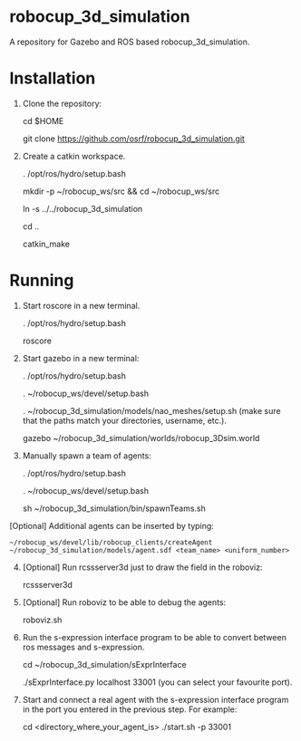 robocup_3d_simulation
=====================

A repository for Gazebo and ROS based robocup_3d_simulation.

Installation
============

1. Clone the repository:

    cd $HOME

    git clone https://github.com/osrf/robocup_3d_simulation.git

2. Create a catkin workspace.

    . /opt/ros/hydro/setup.bash

    mkdir -p ~/robocup_ws/src && cd ~/robocup_ws/src

    ln -s ../../robocup_3d_simulation

    cd ..

    catkin_make

Running
=======

1. Start roscore in a new terminal.

    . /opt/ros/hydro/setup.bash

    roscore

2. Start gazebo in a new terminal:

    . /opt/ros/hydro/setup.bash

    . ~/robocup_ws/devel/setup.bash

    . ~/robocup_3d_simulation/models/nao_meshes/setup.sh (make sure that the
    paths match your directories, username, etc.).

    gazebo ~/robocup_3d_simulation/worlds/robocup_3Dsim.world

3. Manually spawn a team of agents:

    . /opt/ros/hydro/setup.bash

    . ~/robocup_ws/devel/setup.bash

    sh ~/robocup_3d_simulation/bin/spawnTeams.sh

[Optional] Additional agents can be inserted by typing:

    ~/robocup_ws/devel/lib/robocup_clients/createAgent ~/robocup_3d_simulation/models/agent.sdf <team_name> <uniform_number>

4. [Optional] Run rcssserver3d just to draw the field in the roboviz:

    rcssserver3d

5. [Optional] Run roboviz to be able to debug the agents:

    roboviz.sh

6. Run the s-expression interface program to be able to convert between ros
messages and s-expression.

    cd ~/robocup_3d_simulation/sExprInterface

    ./sExprInterface.py localhost 33001 (you can select your favourite port).

7. Start and connect a real agent with the s-expression interface program in
the port you entered in the previous step. For example:

    cd <directory_where_your_agent_is>
    ./start.sh -p 33001
